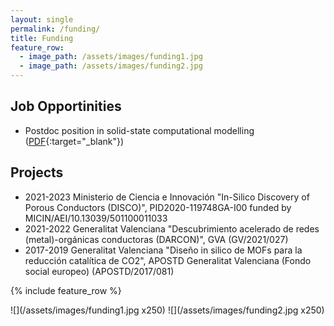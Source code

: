 ```yaml
---
layout: single
permalink: /funding/
title: Funding
feature_row:
  - image_path: /assets/images/funding1.jpg
  - image_path: /assets/images/funding2.jpg
---
```


## Job Opportinities

- Postdoc position in solid-state computational modelling ([PDF](/assets/documents/postdoc-position.pdf){:target="\_blank"})

## Projects 

- 2021-2023 Ministerio de Ciencia e Innovación "In-Silico Discovery of Porous Conductors (DISCO)", PID2020-119748GA-I00 funded by MICIN/AEI/10.13039/501100011033
- 2021-2022 Generalitat Valenciana "Descubrimiento acelerado de redes (metal)-orgánicas conductoras (DARCON)", GVA (GV/2021/027)
- 2017-2019 Generalitat Valenciana "Diseño in silico de MOFs para la reducción catalítica de CO2", APOSTD Generalitat Valenciana (Fondo social europeo) (APOSTD/2017/081)

{% include feature_row %}

![](/assets/images/funding1.jpg x250) ![](/assets/images/funding2.jpg x250)
